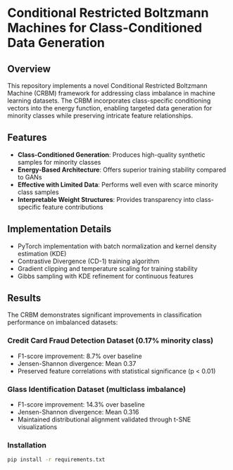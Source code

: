 # Conditional Restricted Boltzmann Machines for Class-Conditioned Data Generation

## Overview
This repository implements a novel Conditional Restricted Boltzmann Machine (CRBM) framework for addressing class imbalance in machine learning datasets. The CRBM incorporates class-specific conditioning vectors into the energy function, enabling targeted data generation for minority classes while preserving intricate feature relationships.

## Features
- **Class-Conditioned Generation**: Produces high-quality synthetic samples for minority classes
- **Energy-Based Architecture**: Offers superior training stability compared to GANs
- **Effective with Limited Data**: Performs well even with scarce minority class samples
- **Interpretable Weight Structures**: Provides transparency into class-specific feature contributions

## Implementation Details
- PyTorch implementation with batch normalization and kernel density estimation (KDE)
- Contrastive Divergence (CD-1) training algorithm
- Gradient clipping and temperature scaling for training stability
- Gibbs sampling with KDE refinement for continuous features

## Results
The CRBM demonstrates significant improvements in classification performance on imbalanced datasets:

### Credit Card Fraud Detection Dataset (0.17% minority class)
- F1-score improvement: 8.7% over baseline
- Jensen-Shannon divergence: Mean 0.37
- Preserved feature correlations with statistical significance (p < 0.01)

### Glass Identification Dataset (multiclass imbalance)
- F1-score improvement: 14.3% over baseline
- Jensen-Shannon divergence: Mean 0.316
- Maintained distributional alignment validated through t-SNE visualizations

### Installation
```bash
pip install -r requirements.txt

